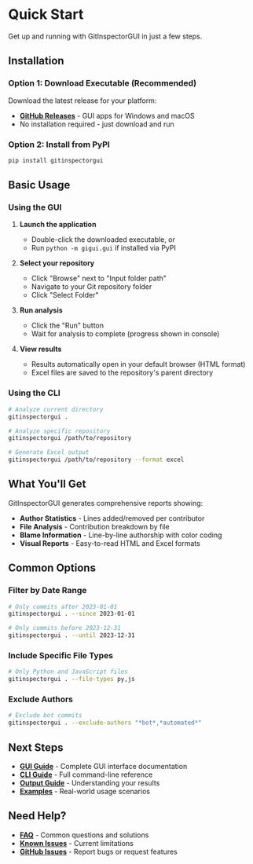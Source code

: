 # Quick Start

Get up and running with GitInspectorGUI in just a few steps.

## Installation

### Option 1: Download Executable (Recommended)

Download the latest release for your platform:

- **[GitHub Releases](https://github.com/davbeek/gitinspectorgui-old/releases)** - GUI
  apps for Windows and macOS
- No installation required - just download and run

### Option 2: Install from PyPI

```bash
pip install gitinspectorgui
```

## Basic Usage

### Using the GUI

1. **Launch the application**
   - Double-click the downloaded executable, or
   - Run `python -m gigui.gui` if installed via PyPI

2. **Select your repository**
   - Click "Browse" next to "Input folder path"
   - Navigate to your Git repository folder
   - Click "Select Folder"

3. **Run analysis**
   - Click the "Run" button
   - Wait for analysis to complete (progress shown in console)

4. **View results**
   - Results automatically open in your default browser (HTML format)
   - Excel files are saved to the repository's parent directory

### Using the CLI

```bash
# Analyze current directory
gitinspectorgui .

# Analyze specific repository
gitinspectorgui /path/to/repository

# Generate Excel output
gitinspectorgui /path/to/repository --format excel
```

## What You'll Get

GitInspectorGUI generates comprehensive reports showing:

- **Author Statistics** - Lines added/removed per contributor
- **File Analysis** - Contribution breakdown by file
- **Blame Information** - Line-by-line authorship with color coding
- **Visual Reports** - Easy-to-read HTML and Excel formats

## Common Options

### Filter by Date Range

```bash
# Only commits after 2023-01-01
gitinspectorgui . --since 2023-01-01

# Only commits before 2023-12-31
gitinspectorgui . --until 2023-12-31
```

### Include Specific File Types

```bash
# Only Python and JavaScript files
gitinspectorgui . --file-types py,js
```

### Exclude Authors

```bash
# Exclude bot commits
gitinspectorgui . --exclude-authors "*bot*,*automated*"
```

## Next Steps

- **[GUI Guide](gui.md)** - Complete GUI interface documentation
- **[CLI Guide](cli.md)** - Full command-line reference
- **[Output Guide](output.md)** - Understanding your results
- **[Examples](examples.md)** - Real-world usage scenarios

## Need Help?

- **[FAQ](faq.md)** - Common questions and solutions
- **[Known Issues](known-issues.md)** - Current limitations
- **[GitHub Issues](https://github.com/davbeek/gitinspectorgui-old/issues)** - Report
  bugs or request features

